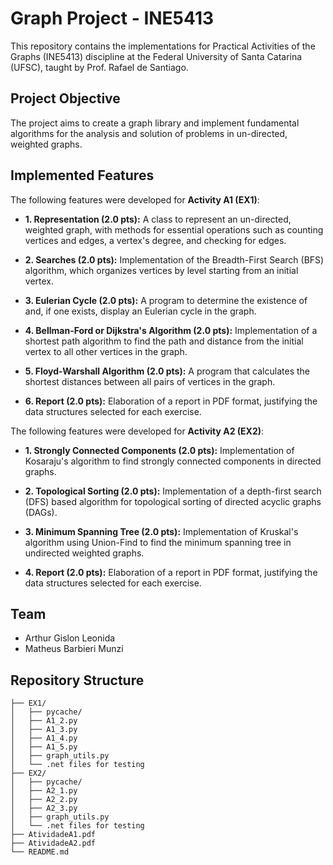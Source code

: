 # Graph Project - INE5413

This repository contains the implementations for Practical Activities of the Graphs (INE5413) discipline at the Federal University of Santa Catarina (UFSC), taught by Prof. Rafael de Santiago.

## Project Objective

The project aims to create a graph library and implement fundamental algorithms for the analysis and solution of problems in un-directed, weighted graphs.

## Implemented Features

The following features were developed for **Activity A1 (EX1)**:

* **1. Representation (2.0 pts):** A class to represent an un-directed, weighted graph, with methods for essential operations such as counting vertices and edges, a vertex's degree, and checking for edges.

* **2. Searches (2.0 pts):** Implementation of the Breadth-First Search (BFS) algorithm, which organizes vertices by level starting from an initial vertex.

* **3. Eulerian Cycle (2.0 pts):** A program to determine the existence of and, if one exists, display an Eulerian cycle in the graph.

* **4. Bellman-Ford or Dijkstra's Algorithm (2.0 pts):** Implementation of a shortest path algorithm to find the path and distance from the initial vertex to all other vertices in the graph.

* **5. Floyd-Warshall Algorithm (2.0 pts):** A program that calculates the shortest distances between all pairs of vertices in the graph.

* **6. Report (2.0 pts):** Elaboration of a report in PDF format, justifying the data structures selected for each exercise.

The following features were developed for **Activity A2 (EX2)**:

* **1. Strongly Connected Components (2.0 pts):** Implementation of Kosaraju's algorithm to find strongly connected components in directed graphs.

* **2. Topological Sorting (2.0 pts):** Implementation of a depth-first search (DFS) based algorithm for topological sorting of directed acyclic graphs (DAGs).

* **3. Minimum Spanning Tree (2.0 pts):** Implementation of Kruskal's algorithm using Union-Find to find the minimum spanning tree in undirected weighted graphs.

* **4. Report (2.0 pts):** Elaboration of a report in PDF format, justifying the data structures selected for each exercise.

## Team

* Arthur Gislon Leonida
* Matheus Barbieri Munzi

## Repository Structure

```GRAFOS/
├── EX1/
│   ├── pycache/
│   ├── A1_2.py
│   ├── A1_3.py
│   ├── A1_4.py
│   ├── A1_5.py
│   ├── graph_utils.py
│   └── .net files for testing
├── EX2/
│   ├── pycache/
│   ├── A2_1.py
│   ├── A2_2.py
│   ├── A2_3.py
│   ├── graph_utils.py
│   └── .net files for testing
├── AtividadeA1.pdf
├── AtividadeA2.pdf
└── README.md